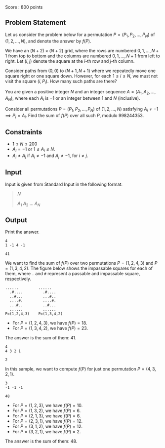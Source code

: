 Score : $800$ points

## Problem Statement

Let us consider the problem below for a permutation $P = (P_1, P_2, \ldots, P_N)$ of $(1, 2, \ldots, N)$, and denote the answer by $f(P)$.

We have an $(N+2)\times (N+2)$ grid, where the rows are numbered $0, 1, \ldots, N+1$ from top to bottom and the columns are numbered $0, 1, \ldots, N+1$ from left to right. Let $(i,j)$ denote the square at the $i$-th row and $j$-th column.

Consider paths from $(0, 0)$ to $(N+1, N+1)$ where we repeatedly move one square right or one square down. However, for each $1\leq i\leq N$, we must not visit the square $(i, P_i)$. How many such paths are there?

You are given a positive integer $N$ and an integer sequence $A = (A_1, A_2, \ldots, A_N)$, where each $A_i$ is $-1$ or an integer between $1$ and $N$ (inclusive).

Consider all permutations $P = (P_1, P_2, \ldots, P_N)$ of $(1, 2, \ldots, N)$ satisfying $A_i\neq -1 \implies P_i = A_i$. Find the sum of $f(P)$ over all such $P$, modulo $998244353$.

## Constraints

- $1\leq N\leq 200$
- $A_i = -1$ or $1\leq A_i\leq N$.
- $A_i\neq A_j$ if $A_i\neq -1$ and $A_j\neq -1$, for $i\neq j$.

## Input

Input is given from Standard Input in the following format:

> $N$
> 
> $A_1$ $A_2$ $\ldots$ $A_N$

## Output

Print the answer.

```input1
4
1 -1 4 -1
```

```output1
41
```

We want to find the sum of $f(P)$ over two permutations $P = (1,2,4,3)$ and $P = (1,3,4,2)$. The figure below shows the impassable squares for each of them, where `.` and `#` represent a passable and impassable square, respectively.

```output1
......         ......
  .#....         .#....
  ..#...         ...#..
  ....#.         ....#.
  ...#..         ..#...
  ......         ......
P=(1,2,4,3)    P=(1,3,4,2)
```

- For $P = (1,2,4,3)$, we have $f(P) = 18$.
- For $P = (1,3,4,2)$, we have $f(P) = 23$.

The answer is the sum of them: $41$.

```input2
4
4 3 2 1
```

```output2
2
```

In this sample, we want to compute $f(P)$ for just one permutation $P = (4,3,2,1)$.

```input3
3
-1 -1 -1
```

```output3
48
```

- For $P = (1,2,3)$, we have $f(P) = 10$.
- For $P = (1,3,2)$, we have $f(P) = 6$.
- For $P = (2,1,3)$, we have $f(P) = 6$.
- For $P = (2,3,1)$, we have $f(P) = 12$.
- For $P = (3,1,2)$, we have $f(P) = 12$.
- For $P = (3,2,1)$, we have $f(P) = 2$.

The answer is the sum of them: $48$.